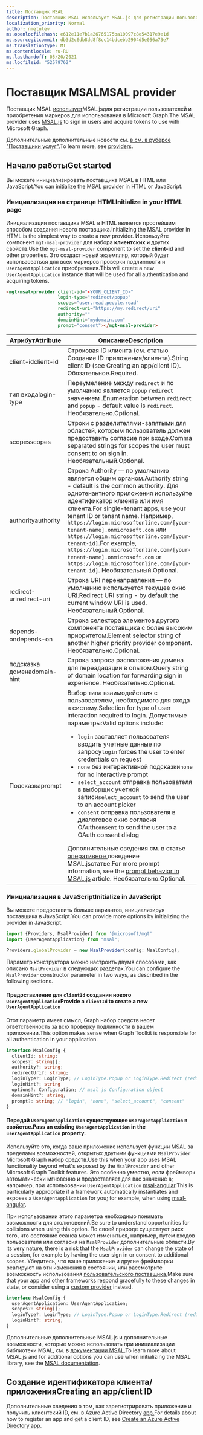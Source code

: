 ```yaml
---
title: Поставщик MSAL
description: Поставщик MSAL использует MSAL.js для регистрации пользователей и приобретения маркеров для использования в Microsoft Graph
localization_priority: Normal
author: nmetulev
ms.openlocfilehash: e612e11e7b1a26765175ba10097c8e54317e9e1d
ms.sourcegitcommit: db3d2c6db8dd8f8cc14bdcebb2904d5e056a73e7
ms.translationtype: MT
ms.contentlocale: ru-RU
ms.lasthandoff: 05/20/2021
ms.locfileid: "52579762"
---
```

# <a name="msal-provider"></a><span data-ttu-id="ee24b-103">Поставщик MSAL</span><span class="sxs-lookup"><span data-stu-id="ee24b-103">MSAL provider</span></span>

<span data-ttu-id="ee24b-104">Поставщик MSAL [использует](https://github.com/AzureAD/microsoft-authentication-library-for-js)MSAL.jsдля регистрации пользователей и приобретения маркеров для использования в Microsoft Graph.</span><span class="sxs-lookup"><span data-stu-id="ee24b-104">The MSAL provider uses [MSAL.js](https://github.com/AzureAD/microsoft-authentication-library-for-js) to sign in users and acquire tokens to use with Microsoft Graph.</span></span>

<span data-ttu-id="ee24b-105">Дополнительные дополнительные новости см. [в см. в руберсе "Поставщики услуг".](./providers.md)</span><span class="sxs-lookup"><span data-stu-id="ee24b-105">To learn more, see [providers](./providers.md).</span></span>

## <a name="get-started"></a><span data-ttu-id="ee24b-106">Начало работы</span><span class="sxs-lookup"><span data-stu-id="ee24b-106">Get started</span></span>

<span data-ttu-id="ee24b-107">Вы можете инициализировать поставщика MSAL в HTML или JavaScript.</span><span class="sxs-lookup"><span data-stu-id="ee24b-107">You can initialize the MSAL provider in HTML or JavaScript.</span></span>

### <a name="initialize-in-your-html-page"></a><span data-ttu-id="ee24b-108">Инициализация на странице HTML</span><span class="sxs-lookup"><span data-stu-id="ee24b-108">Initialize in your HTML page</span></span>

<span data-ttu-id="ee24b-109">Инициализация поставщика MSAL в HTML является простейшим способом создания нового поставщика.</span><span class="sxs-lookup"><span data-stu-id="ee24b-109">Initializing the MSAL provider in HTML is the simplest way to create a new provider.</span></span> <span data-ttu-id="ee24b-110">Используйте компонент `mgt-msal-provider` для набора **клиентских и** других свойств.</span><span class="sxs-lookup"><span data-stu-id="ee24b-110">Use the `mgt-msal-provider` component to set the **client-id** and other properties.</span></span> <span data-ttu-id="ee24b-111">Это создаст новый экземпляр, который будет использоваться для всех маркеров проверки подлинности и `UserAgentApplication` приобретения.</span><span class="sxs-lookup"><span data-stu-id="ee24b-111">This will create a new `UserAgentApplication` instance that will be used for all authentication and acquiring tokens.</span></span>

```html
<mgt-msal-provider client-id="<YOUR_CLIENT_ID>"
                   login-type="redirect/popup"
                   scopes="user.read,people.read"
                   redirect-uri="https://my.redirect/uri"
                   authority=""
                   domainHint="mydomain.com"
                   prompt="consent"></mgt-msal-provider>
```

| <span data-ttu-id="ee24b-112">Атрибут</span><span class="sxs-lookup"><span data-stu-id="ee24b-112">Attribute</span></span>    | <span data-ttu-id="ee24b-113">Описание</span><span class="sxs-lookup"><span data-stu-id="ee24b-113">Description</span></span>                                                                                                                                                                                                                                                           |
|--------------|-----------------------------------------------------------------------------------------------------------------------------------------------------------------------------------------------------------------------------------------------------------------------|
| <span data-ttu-id="ee24b-114">client-id</span><span class="sxs-lookup"><span data-stu-id="ee24b-114">client-id</span></span>    | <span data-ttu-id="ee24b-115">Строковая ID клиента (см. статью Создание ID приложения/клиента).</span><span class="sxs-lookup"><span data-stu-id="ee24b-115">String client ID (see Creating an app/client ID).</span></span> <span data-ttu-id="ee24b-116">Обязательное.</span><span class="sxs-lookup"><span data-stu-id="ee24b-116">Required.</span></span>                                                                                                                                                                                                           |
| <span data-ttu-id="ee24b-117">тип входа</span><span class="sxs-lookup"><span data-stu-id="ee24b-117">login-type</span></span>   | <span data-ttu-id="ee24b-118">Переумеление между `redirect` и по умолчанию является `popup` `redirect` значением .</span><span class="sxs-lookup"><span data-stu-id="ee24b-118">Enumeration between `redirect` and `popup` - default value is `redirect`.</span></span> <span data-ttu-id="ee24b-119">Необязательно.</span><span class="sxs-lookup"><span data-stu-id="ee24b-119">Optional.</span></span>                                                                                                                                                                                   |
| <span data-ttu-id="ee24b-120">scopes</span><span class="sxs-lookup"><span data-stu-id="ee24b-120">scopes</span></span>       | <span data-ttu-id="ee24b-121">Строки с разделителями-запятыми для областей, которым пользователь должен предоставить согласие при входе.</span><span class="sxs-lookup"><span data-stu-id="ee24b-121">Comma separated strings for scopes the user must consent to on sign in.</span></span> <span data-ttu-id="ee24b-122">Необязательный.</span><span class="sxs-lookup"><span data-stu-id="ee24b-122">Optional.</span></span>                                                                                                                                                                                     |
| <span data-ttu-id="ee24b-123">authority</span><span class="sxs-lookup"><span data-stu-id="ee24b-123">authority</span></span>    | <span data-ttu-id="ee24b-124">Строка Authority — по умолчанию является общим органом.</span><span class="sxs-lookup"><span data-stu-id="ee24b-124">Authority string - default is the common authority.</span></span> <span data-ttu-id="ee24b-125">Для однотенантного приложения используйте идентификатор клиента или имя клиента.</span><span class="sxs-lookup"><span data-stu-id="ee24b-125">For single-tenant apps, use your tenant ID or tenant name.</span></span> <span data-ttu-id="ee24b-126">Например, `https://login.microsoftonline.com/[your-tenant-name].onmicrosoft.com` или `https://login.microsoftonline.com/[your-tenant-id]`.</span><span class="sxs-lookup"><span data-stu-id="ee24b-126">For example, `https://login.microsoftonline.com/[your-tenant-name].onmicrosoft.com` or `https://login.microsoftonline.com/[your-tenant-id]`.</span></span> <span data-ttu-id="ee24b-127">Необязательный.</span><span class="sxs-lookup"><span data-stu-id="ee24b-127">Optional.</span></span> |
| <span data-ttu-id="ee24b-128">redirect-uri</span><span class="sxs-lookup"><span data-stu-id="ee24b-128">redirect-uri</span></span> | <span data-ttu-id="ee24b-129">Строка URI перенаправления — по умолчанию используется текущее окно URI.</span><span class="sxs-lookup"><span data-stu-id="ee24b-129">Redirect URI string - by default the current window URI is used.</span></span> <span data-ttu-id="ee24b-130">Необязательный.</span><span class="sxs-lookup"><span data-stu-id="ee24b-130">Optional.</span></span>                                                                                                                                                                                            |
| <span data-ttu-id="ee24b-131">depends-on</span><span class="sxs-lookup"><span data-stu-id="ee24b-131">depends-on</span></span>   | <span data-ttu-id="ee24b-132">Строка селектора элементов другого компонента поставщика с более высоким приоритетом.</span><span class="sxs-lookup"><span data-stu-id="ee24b-132">Element selector string of another higher priority provider component.</span></span> <span data-ttu-id="ee24b-133">Необязательно.</span><span class="sxs-lookup"><span data-stu-id="ee24b-133">Optional.</span></span> 
| <span data-ttu-id="ee24b-134">подсказка домена</span><span class="sxs-lookup"><span data-stu-id="ee24b-134">domain-hint</span></span>  | <span data-ttu-id="ee24b-135">Строка запроса расположения домена для переададации в опытом.</span><span class="sxs-lookup"><span data-stu-id="ee24b-135">Query string of domain location for forwarding sign in experience.</span></span> <span data-ttu-id="ee24b-136">Необязательно.</span><span class="sxs-lookup"><span data-stu-id="ee24b-136">Optional.</span></span>              
| <span data-ttu-id="ee24b-137">Подсказка</span><span class="sxs-lookup"><span data-stu-id="ee24b-137">prompt</span></span> | <span data-ttu-id="ee24b-138">Выбор типа взаимодействия с пользователем, необходимого для входа в систему.</span><span class="sxs-lookup"><span data-stu-id="ee24b-138">Selection for type of user interaction required to login.</span></span> <span data-ttu-id="ee24b-139">Допустимые параметры:</span><span class="sxs-lookup"><span data-stu-id="ee24b-139">Valid options include:</span></span> <ul><li><span data-ttu-id="ee24b-140">`login` заставляет пользователя вводить учетные данные по запросу</span><span class="sxs-lookup"><span data-stu-id="ee24b-140">`login` forces the user to enter credentials on request</span></span> </li><li><span data-ttu-id="ee24b-141">`none` без интерактивной подсказки</span><span class="sxs-lookup"><span data-stu-id="ee24b-141">`none` for no interactive prompt</span></span></li> <li><span data-ttu-id="ee24b-142">`select_account` отправка пользователя в выборщик учетной записи</span><span class="sxs-lookup"><span data-stu-id="ee24b-142">`select_account` to send the user to an account picker</span></span></li><li><span data-ttu-id="ee24b-143">`consent` отправка пользователя в диалоговое окно согласия OAuth</span><span class="sxs-lookup"><span data-stu-id="ee24b-143">`consent` to send the user to a OAuth consent dialog</span></span></li></ul> <span data-ttu-id="ee24b-144">Дополнительные сведения см. в статье [оперативное ](/azure/active-directory/develop/msal-js-prompt-behavior) поведение MSAL.jsстатье.</span><span class="sxs-lookup"><span data-stu-id="ee24b-144">For more prompt information, see the [prompt behavior in MSAL.js](/azure/active-directory/develop/msal-js-prompt-behavior) article.</span></span> <span data-ttu-id="ee24b-145">Необязательно.</span><span class="sxs-lookup"><span data-stu-id="ee24b-145">Optional.</span></span>                                                                                                                                                                            |


### <a name="initialize-in-javascript"></a><span data-ttu-id="ee24b-146">Инициализация в JavaScript</span><span class="sxs-lookup"><span data-stu-id="ee24b-146">Initialize in JavaScript</span></span>

<span data-ttu-id="ee24b-147">Вы можете предоставить больше вариантов, инициализируя поставщика в JavaScript.</span><span class="sxs-lookup"><span data-stu-id="ee24b-147">You can provide more options by initializing the provider in JavaScript.</span></span>

```ts
import {Providers, MsalProvider} from '@microsoft/mgt'
import {UserAgentApplication} from "msal";

Providers.globalProvider = new MsalProvider(config: MsalConfig);
```

<span data-ttu-id="ee24b-148">Параметр конструктора можно настроить двумя способами, как описано `MsalProvider` в следующих разделах.</span><span class="sxs-lookup"><span data-stu-id="ee24b-148">You can configure the `MsalProvider` constructor parameter in two ways, as described in the following sections.</span></span>

#### <a name="provide-a-clientid-to-create-a-new-useragentapplication"></a><span data-ttu-id="ee24b-149">Предоставление для `clientId` создания нового `UserAgentApplication`</span><span class="sxs-lookup"><span data-stu-id="ee24b-149">Provide a `clientId` to create a new `UserAgentApplication`</span></span>

<span data-ttu-id="ee24b-150">Этот параметр имеет смысл, Graph набор средств несет ответственность за всю проверку подлинности в вашем приложении.</span><span class="sxs-lookup"><span data-stu-id="ee24b-150">This option makes sense when Graph Toolkit is responsible for all authentication in your application.</span></span>

```ts
interface MsalConfig {
  clientId: string;
  scopes?: string[];
  authority?: string;
  redirectUri?: string;
  loginType?: LoginType; // LoginType.Popup or LoginType.Redirect (redirect is default)
  loginHint?: string
  options?: Configuration; // msal js Configuration object
  domainHint?: string;
  prompt?: string; // "login", "none", "select_account", "consent"
}
```

#### <a name="pass-an-existing-useragentapplication-in-the-useragentapplication-property"></a><span data-ttu-id="ee24b-151">Передай `UserAgentApplication` существующее `userAgentApplication` в свойстве.</span><span class="sxs-lookup"><span data-stu-id="ee24b-151">Pass an existing `UserAgentApplication` in the `userAgentApplication` property.</span></span>

<span data-ttu-id="ee24b-152">Используйте это, когда ваше приложение использует функции MSAL за пределами возможностей, открытых другими функциями `MsalProvider` Microsoft Graph набор средств.</span><span class="sxs-lookup"><span data-stu-id="ee24b-152">Use this when your app uses MSAL functionality beyond what's exposed by the `MsalProvider` and other Microsoft Graph Toolkit features.</span></span> <span data-ttu-id="ee24b-153">Это особенно уместно, если фреймворк автоматически мгновенно и предоставляет для вас значение a; например, при использовании `UserAgentApplication` [msal-angular](/azure/active-directory/develop/tutorial-v2-angular).</span><span class="sxs-lookup"><span data-stu-id="ee24b-153">This is particularly appropriate if a framework automatically instantiates and exposes a `UserAgentApplication` for you; for example, when using [msal-angular](/azure/active-directory/develop/tutorial-v2-angular).</span></span>

<span data-ttu-id="ee24b-154">При использовании этого параметра необходимо понимать возможности для столкновений.</span><span class="sxs-lookup"><span data-stu-id="ee24b-154">Be sure to understand opportunities for collisions when using this option.</span></span> <span data-ttu-id="ee24b-155">По своей природе существует риск того, что состояние сеанса может измениться, например, путем входов пользователя или согласия на `MsalProvider` дополнительные области.</span><span class="sxs-lookup"><span data-stu-id="ee24b-155">By its very nature, there is a risk that the `MsalProvider` can change the state of a session, for example by having the user sign in or consent to additional scopes.</span></span> <span data-ttu-id="ee24b-156">Убедитесь, что ваше приложение и другие фреймворки реагируют на эти изменения в состоянии, или рассмотрите возможность использования [пользовательского поставщика.](./custom.md)</span><span class="sxs-lookup"><span data-stu-id="ee24b-156">Make sure that your app and other frameworks respond gracefully to these changes in state, or consider using a [custom provider](./custom.md) instead.</span></span>

```ts
interface MsalConfig {
  userAgentApplication: UserAgentApplication;
  scopes?: string[];
  loginType?: LoginType; // LoginType.Popup or LoginType.Redirect (redirect is default)
  loginHint?: string;
}
```

<span data-ttu-id="ee24b-157">Дополнительные дополнительные MSAL.js и дополнительные возможности, которые можно использовать при инициализации библиотеки MSAL, см. в [документации MSAL.](/azure/active-directory/develop/msal-js-initializing-client-applications)</span><span class="sxs-lookup"><span data-stu-id="ee24b-157">To learn more about MSAL.js and for additional options you can use when initializing the MSAL library, see the [MSAL documentation](/azure/active-directory/develop/msal-js-initializing-client-applications).</span></span>

## <a name="creating-an-appclient-id"></a><span data-ttu-id="ee24b-158">Создание идентификатора клиента/приложения</span><span class="sxs-lookup"><span data-stu-id="ee24b-158">Creating an app/client ID</span></span>

<span data-ttu-id="ee24b-159">Дополнительные сведения о том, как зарегистрировать приложение и получить клиентский ID, см. в Azure Active Directory [app.](../get-started/add-aad-app-registration.md)</span><span class="sxs-lookup"><span data-stu-id="ee24b-159">For details about how to register an app and get a client ID, see [Create an Azure Active Directory app](../get-started/add-aad-app-registration.md).</span></span>
